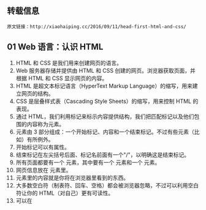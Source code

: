 
## 转载信息
```
原文链接：http://xiaohaiping.cc/2016/09/11/head-first-html-and-css/
```

## 01 Web 语言：认识 HTML
1. HTML 和 CSS 是我们用来创建网页的语言。
1. Web 服务器存储并提供由 HTML 和 CSS 创建的网页。浏览器获取页面，并根据 HTML 和 CSS 显示网页的内容。
1. HTML 是超文本标记语言（HyperText Markup Language）的缩写，用来建立网页的结构。
1. CSS 是层叠样式表（Cascading Style Sheets）的缩写，用来控制 HTML 的表现。
1. 通过 HTML，我们利用标记来标示内容提供结构，我们把匹配标记以及他们包围的内容称为元素。
1. 元素由 3 部分组成：一个开始标记、内容和一个结束标记。不过有些元素（比如<img>）有所例外。
1. 开始标记可以有属性。
1. 结束标记在左尖括号后面、标记名前面有一个"/"，以明确这是结束标记。
1. 所有页面都要有一个 <html> 元素，其中要有一个 <head> 元素和一个 <body> 元素。
1. 网页信息放在 <head> 元素里。
1. 元素里的内容就是你将在浏览器里看到的东西。
1. 大多数空白符（制表符、回车、空格）都会被浏览器忽略，不过可以利用空白符让你的 HTML（对自己）更有可读性。
1. 可以在 <style> 元素中写 CSS 规则，为 HTML 网页增加 CSS。 <style> 元素总要放在 <head> 元素里。
1. 可以使用 CSS 在 HTML 中指定元素的特性。

## 02 认识 HTML 中的"HT": 深入了解超文本
1. 要想从一个页面链接到另一个页面时，要使用<a>元素。
1. <a>元素的href属性指定了链接的目标文件。
1. <a>元素的内容是链接的标签。这个标签就是你在网页上看到的链接文本。默认地，这个标签会有下划线，指示这是可以点击的。
1. 文字或图像都可以用作链接的标签。
1. 单击一个链接时浏览器会加载href属性中指定的Web页面。
1. 可以链接到相同文件夹中的文件，也可以链接到其他文件夹中的文件。
1. 相对路径是相对于链接的源Web页面指向网站中其他文件的一个链接。就像在地图上一样，终点总是相对于起点。
1. 使用".."可以链接到源文件夹上一层文件夹的一个文件。
1. ".."表示父文件夹。
1. 记住要用"/"（斜线）字符分隔路径中的各个部分。
1. 指向一个图像的路径不正确时，会在 Web 页面上看到一个损坏的图像。
1. 为网站选择的文件名和文件夹名中不要使用空格。
1. 最好在构建网站之初组织网站文件，这样就不用在网站升级时修改一大堆的路径了。
1. 组织网站有很多方法，具体如何组织由你决定。

## 03 Web 页面建设：构建模块
1. 开始输入内容之前要规划好Web页面的结构。首先画出一个草图，然后创建一个略图，最后再写出HTML。
1. 规划页面时，首先设计大的块元素，然后用内联元素完善。
1. 记住，要尽可能使用元素来告诉浏览器你的内容的含义。
1. 一定要使用与内容含义最接近的元素。例如，如果需要一个列表，就不要使用段落元素。
1. <p>、<blockquote>、<ol>、<ul>和<li>都是块元素。他们单独显示，在内容前后分别有一个换行（默认地）。
1. <q>和<em>是内联元素。这些元素中的内容与其包含元素的其余内容放在一起。
1. 需要插入你自己的换行时，可以使用<br>元素，它是一个volid元素。
1. volid元素没有空格，只有一个标记组成。
1. 空元素没有内容。不过它有开始和结束标记。
1. 嵌套元素是在完全包含在另一个元素中的元素。如果元素能正确地嵌套，所有标记都能正确匹配。
1. 要结合两个元素建立一个HTML列表：使用<ol>和<li>建立有序列表，使用<ul>和<li>可以建立一个无序列表。
1. 浏览器显示一个有序列表时，它会为列表创建序号，所以无需你费心。
1. 可以在列表中嵌套列表，将<ol>或<ul>元素放在<li>元素中。
1. 要对HTML内容中的特殊字符使用字符实体。

## 04 Web 镇之旅：连接起来
1. 要把网站发布到Web上，通常最好的办法就是找一家托管公司来托管你的Web页面。
1. 域名是一个唯一的名字，如amazon.com或starbuzzcoffee.com，用来唯一标识网站。
1. 托管公司可能会为你的域创建一个或多个Web服务器。服务器通常命名为"www"。
1. 文件传输协议（File Transfer Protocol, FTP）是向服务器传输Web页面和内容的常用方法。
1. FTP应用提供了一个图形用户界面，是FTP的使用更为容易。
1. URL是统一资源定位符或Web地址，可以用来标识Web上的任何资源。
1. 典型的URL由一个协议、一个网站名和资源的绝对地址组成。
1. HTTP是一个请求和响应协议，用来在Web服务器和浏览器之间传送Web页面。
1. 浏览器使用file协议从你的计算机读取页面。
1. 绝对路径是从根文件夹到一个文件的路径。
1. "index.html"和"default.htm"都是默认页面。如果指定一个目录而没有指定文件名，则Web服务器会查找一个默认页面返回到服务器。
1. <a>元素的href属性中可以使用相对路径或URL来链接到其他Web页面。对于你的网站中的其他页面，最好使用相对路径，对外部链接才使用URL。
1. 可以用id属性在页面中创建一个目标。使用#后面加一个目标id，可以链接到页面中的那个位置。
1. 为了便于访问，可以在<a>元素中使用title属性提供链接的一个描述。
1. 使用target属性在浏览器窗口中打开链接。不要忘了，对于使用各种不同设备和浏览器的用户，target属性可能会有问题。

## 05 认识媒体：为你的页面增加图像
1. 使用<img>元素在 Web 页面中放置图像。
1. 浏览器对<img>元素的处理与其他HTML元素稍有不同。读取HTML页面之后，浏览器会从Web服务器获取各个图像并显示。
1. 如果Web页面上有多个大图像，则可以通过创建图像的缩略图使你的Web页面更可用，下载也更快，缩略图是一些小图像（大图像的缩小版本），用户单击这些缩略图时可以看到原来的大图像。
1. <img>元素是一个内联元素，这说明浏览器不会在图像前后插入一个换行。
1. 要利用src属性指定图像文件的位置。可以在src属性中使用相对路径包含你自己网站中的图像，或者可以使用URL包含其他网站的图像。
1. <img>元素的alt属性是对图像的一个有意义的描述。在一些浏览器中，如果无法找到图像，就会显示这个描述，另外屏幕阅读器会使用这个属性为有视力障碍的人描述图像。
1. 图像宽度要小于800像素，这是Web页面中关于照片大小的一个好经验。数码相机拍摄的大多数照片都太大，不能很好地放在Web页面中，所以需要调整它们的大小。
1. 有很多照片编辑应用，比如Photoshop，可以用来调整图像大小，可以在网上搜索"free online image editor"。
1. 对于浏览器来说太大的图像会使Web页面很难使用，而且下载和显示都很慢。
1. JPEG、PNG和GIF是Web浏览器广泛支持的3种图像格式。
1. JPEG格式最适合保存照片和其他复杂图像。
1. GIF或PNG格式最适合保存logo和其他单色、线条或文本的简单图形。
1. JPEG图像可以按不同质量压缩，所以可以很好地权衡图像质量和文件大小，来满足你的需要。
1. GIF和PNG格式允许建立一个有透明背景的图像。如果把一个有有透明背景的图像放在一个Web页面中，图像后面的东西（如页面的背景色）就会透过图像的透明部分显示出来。
1. GIF和PNG是无损格式，这说明相比于JPEG文件，这些格式的文件往往更大。
1. PNG可以提供比GIF更好的透明度控制，而且不像GIF只支持256种颜色，PNG可以支持更多颜色。
1. PNG有三种不同的大小选择：PNG-24（支持数百万种颜色）、PNG-16（支持数千种颜色）、以及PNG-8（支持256种颜色），可以根据需要选择。
1. 在Photoshop中，使用"Sava for Web"（保存为Web格式）对话框中的Matte（蒙版）颜色菜单来选择合适的颜色，柔化PNG或GIF颜色的边缘。
1. 图像可以用作指向其他Web页面的链接。要由图像创建链接，可以使用<img>元素作为<a>元素的内容，将链接放在<a>元素的href属性中。

## 06 严肃的 HTML：标准及其他
1. HTML5 是当前的HTML 标准。
1. 万维网协会（World Wild Web Consortium, W3C）是定义 HTML 标准的组织。
1. 文档类型定义（doctype)告诉浏览器你使用的 HTML 版本。
1. HTML 标准现在是一个"活的标准"，这说明这个标准会不断改变，加入新的特性和更新。
1. <head>元素中的</meta>标记告诉浏览器关于一个 Web 页面的额外信息，如内容类型和字符编码。
1. <meta>标记的 charset 属性告诉浏览器 Web 页面使用的字符编码。
1. 大多数 Web 页面的 HTML 文件都使用 utf-8 编码，另外<meta>标记的 charset 属性值通常也是 utf-8。
1. alt 属性是<img>元素中的必要属性。
1. W3C 验证工具是一个免费的在线服务，可以检查页面是否符合标准。
1. 可以使用这个验证工具确保你的 HTML 合法，而且元素和属性符合标准。
1. 如果遵循标准，则你的页面会更快地显示，而且在不同浏览器中显示时差异会更小，CSS 也能更好地工作。

## 07 加一点样式：CSS 入门
1. CSS 包含一些简单语句，成为规则。
1. 每个规则为选择的一些 HTML 元素提供样式。
1. 典型的规则包括一个选择器，以及一个或多个属性和值。
1. 选择器指定规则将应用到哪些元素。
1. 每个属性声明以一个分号结束。
1. 规则中的所有属性和值都放在 { } 大括号之间。
1. 可以使用元素名作为选择器，来选择任意元素。
1. 通过逗号分隔元素名，可以一次选择多个元素。
1. 要在 HTML 中包含一个样式，最容易的办法就是使用 <style> 标记。
1. 对于 HTML 以及相当复杂的网站，可能要链接到一个外部样式表。
1. <link> 元素用于包含一个外部样式表。
1. 很多属性都能继承。例如，如果为 <body> 元素设置了一个可继承的属性，那么 <body> 的所有子元素都会继承这个属性。
1. 通过为你从改变的元素创建一个更特定的规则，能覆盖该元素的继承的属性。
1. 可以使用 class 属性将元素增加到一个类。
1. 通过在元素名和类名之间加一个"."，可以选择该类中的一个特定元素。
1. 使用 ".classname" 可以选择属性这个类的所有元素。
1. 通过在class属性中放入多个类名，可以指定一个元素属于多个类，类名之间用空格分隔。
1. 可以使用W3C验证工具验证 CSS（http://jigsaw.w3.org/css-validator）。

## 08 扩大你的词汇量：增加字体和颜色样式
1. CSS提供很多属性对字体的外观加以控制，包括 font-family,font-weight,font-size 和 font-style。
1. font-family 是一组有共同特征的字体。
1. 用于Web的字体系列包含 serif, sans-serif, monospace, cursive 和 fantasy。serif 和sans-serif 字体最为常用。
1. 用户在你的Web页面上看到的字体取决于他们自己的计算机上安装了哪些字体，除非你使用Web字体。
1. 在 font-family CSS 属性中指定候选字体是一个好主意，以防用户没有安装你的首选字体。
1. 最后一个字体要 指定为一个通用字体，如 serif 或 sans-serif，这样一来，如果找不到其他字体，浏览器可以替换适当的字体。
1. 如果你要使用某种字体，而默认情况下用户可能没有安装这种字体，可以在CSS中使用@font-face规则。
1. 字体大小通常使用像素、em、百分数或关键字指定。
1. 如果使用像素来指定字体大小，就是在告诉浏览器字母高度时多少像素。
1. em和%是相对字体大小，所以使用em和%指定字体大小时，就意味着字体大小要相对于其父元素的字体大小指定。
1. 使用相对字体大小可以让你的页面更可维护。
1. 在body规则中使用字体大小关键字来设置基本字体大小，这样如果用户希望文本更大或更小，所有浏览器就能按照比例缩放字体大小。
1. 可以使用 font-weight CSS 属性设置文本为粗体。
1. font-style 属性用于创建斜体或倾斜文本。斜体或倾斜文本是倾斜的。
1. Web页面时混合不同数量的红、绿、蓝色得到的。
1. 如果混合红色100%、绿色100%、和蓝色100%，可以得到白色。
1. 如果混合红色0%、绿色0%和蓝色0%，可以得到黑色。
1. CSS 有16个基本颜色，包括黑色、白色、红色、蓝色和绿色，以及150种扩展颜色。
1. 可以使用红、绿、蓝百分数指定你想要的颜色，也可以使用红、绿、蓝数值(0~255)指定，或者使用颜色的十六进制码来指定颜色。
1. 要找到你想要的一个颜色的十六进制码，可以使用照片编辑应用的颜色选择工具，或者在线Web工具。
1. 表示颜色的十六进制码有 6 位，每一位取值 0~F。前两位表示红色数量，接下来两位表示绿色数量，最后两位表示蓝色数量。
1. 可以使用 text-decoration 属性为文本创建一个下划线。有下划线的文档通常被用户误以为是链接文本，所以要谨慎使用这个属性。

## 09 与元素亲密接触：盒模型
1. CSS使用一个盒模型来矿质元素如何显示。
1. 盒子由内容区和可选的内边距、边框和外边距组成。
1. 内容区包含元素的内容。
1. 内边距用来在内容区的周围创建可见的空间。
1. 边框包围内边距和内容，它提供了从视觉上分离内容的一种手段。
1. 外边距包围边框、内边距和内容，允许在元素和其他元素之间增加空间。
1. 内边距、边框和外边距都是可选的。
1. 元素的背景会在内容和内边距下显示，但不会延伸到外边距下面。
1. 内边距和外边距大小可以用像素或百分数设置。
1. 边框宽度可以用像素设置，也可以使用关键字thin、medium和thick来指定。
1. 有8种不同的边框样式，包括实线、破折线、虚线和脊线。
1. 对于外边距、内边距或边框，CSS提供了相应的属性，可以一次对所有四个边（上、右、下、左）完成设置，也可以单独设置任意一边。
1. 使用 border-radius 属性可以对有边框的元素创建圆角。
1. 使用 line-height 属性可以增加文本行之间的间距。
1. 可以用 background-image 属性在元素的背景上放置图像。
1. 使用background-position和background-repeat属性可以设置背景图像的位置和平铺行为。
1. 对于希望成组指定样式的元素要使用class属性。
1. 使用id属性为元素指定一个唯一的名字。还可以使用id属性为元素提供唯一的样式。
1. 一个页面上有给定id的元素只能有一个。
1. 可以使用 id 选择器按 id 选择元素。例如 #myfavoriteid。
1. 一个元素只能有一个id，不过它可以属于多个类。
1. 在 HTML 中可以使用多个样式表。
1. 如果两个样式表包含冲突的属性定义，HTML文件中最后链接的样式表最为优先。
1. 可以在 <link> 元素中使用媒体查询或者使用 CSS 中的 @media 规则来指定设备。

## 10 高级 Web 建设：div 与 span
1. <div> 元素用于将相关的元素归组在一起，放在逻辑区中。
1. 创建逻辑区有助于标识主内容区以及页面的页眉和页脚。
1. 可以使用 <div> 元素将需要共同样式的元素归组在一起。
1. 使用嵌套<div>元素为文件增加更多结构，这有利于保证结构清晰或者方便增加样式。不过除非确实需要，否则不要过多地增加结构。
1. 一旦用<dvi>元素将内容区归组在一起，类似于其他块元素，可以对这些<div>增加样式。
1. width属性设置一个元素的内容区的宽度。
1. 一旦设置一个元素的宽度，它不会延伸来占满浏览器窗口的整个宽度。
1. text-align 是块元素的一个属性，用来将块元素中的所有内容对齐，可以居中、左对齐或右对齐。这个属性可以由所有嵌套的块元素继承。
1. 可以使用子孙选择器来选择嵌套在其他元素中的元素。例如子孙选择器
    > div h2 {...}

会选择嵌套在<div>元素中的所有<h2>(包含子元素、孙元素等)。
1.
1. 可以对相关的属性使用快捷方式。例如padding-top, padding-right, padding-bottom和padding-left都与内边距有关，可以用一个快捷规则来指定: padding。
1. 内边距、外边距、边框、背景和字体属性都可以用快捷方式指定。
1. <span>内联元素与<div>元素类似；它用于将相关的内联元素和文本归组在一起。
1. 类似于<div>，可以将<span>元素增加到类（或者为<span>元素指定唯一的id），对它们增加样式。
1. 有些元素有不同的状态，比如<a>元素的主要状态包括未访问、已访问和悬停。
1. 可以用伪类单独地为各个状态指定样式。伪类最常用与<a>元素，:link 对应未访问的链接，:visited 对应已访问的链接，:hover 对应悬停状态。
1. 伪类还可用于其他元素，而不仅限于<a>。
1. 另外一些伪类包括:hover, :active, :focus, :first-child和last-child伪类等。

## 11 摆放元素：布局与定位
1. 浏览器使用流在页面中放置元素。
1. 块元素从上往下流，各元素之间有一个换行。默认的，每个块元素会占浏览器窗口的整个宽度。
1. 内联元素在块元素内部从左上方流向右下方。如果需要多行，浏览器会换行，在垂直方向上扩展外围块元素，来包含这些内联元素。
1. 正常页面流中两个块元素上下相邻的外边距会折叠为最大外边距的大小，或者如果两个外边距大小相等，则会折叠为一个外边距。
1. 浮动元素会从正常流中取出，浮动到左边或右边。
1. 浮动元素放在块元素之上，不会影响正常的页面流。不过，内联内容会考虑浮动元素的边界，围绕着这个浮动元素。
1. clear元素用来指定一个块元素左边或右边（或者左右两边）不能有浮动元素。设置了clear属性的块元素会下移，直到它旁边没有块元素。浮动元素必须有特定的宽度，不能设置为auto。
1. 流体布局是指，扩展浏览器窗口时，页面中的内容会扩展以适应页面。
1. 冻结布局是指，其中内容的宽度是固定的，不会随着浏览器窗口扩展或收缩。这有一个好处，可以对设计提供更多控制，不过也要付出代价，这样就不能有效地使用浏览器宽度了。
1. 凝胶布局是指，其中内容宽度是固定的，不会随着浏览器窗口扩展或收缩。凝胶布局通常会把内容放在中央。这与冻结布局有同样的好处，不过通常更美观。
1. position属性可以设置为4个值：static(静态), absolute(绝对), fixed(固定)和relative(相对)。
1. 静态定位是默认方式，将元素放在页面的正常流中。
1. 绝对定位允许将元素放在页面的任何位置。默认地，绝对定位会相对于页面边界来放置。
1. 如果一个绝对定位元素嵌套在另一个定位元素中，这个元素就会相对于外包含元素定位。
1. 使用绝对定位、固定和相对定位时，属性top、right、bottom和left可以用来指定元素的位置。
1. 绝对定位元素可以使用z-index属性分层放置，使一个元素在另一个元素上面。z-index值越大，说明它层次越高（在屏幕上离你越近）。
1. 固定定位元素总是相对于浏览器窗口定位，页面滚动时，固定定位的元素不会动。页面中的其他内容会在这些固定定位元素下面正常滚动。
1. 相对定位元素首先正常流入页面，然后按指定的量偏移，从而留出它们原先所在的空间。
1. 使用相对定位时，left, right, top和bottom是指距正常流中该元素位置的偏移量。
1. CSS表格显示允许按一种表格布局来摆放元素。
1. 要创建CSS表格显示，需要使用对应表格的一个块元素，对应行的块元素，以及对应单元格的块元素。通常，这些块元素都是<div>元素。
1. 如果需要建立多栏布局，而且内容栏是均匀的，表格显示就是一个很好的布局策略。

## 12 现代 HTML：HTML5标记
1. HTML5为HTML增加了很多新元素。
1. <section>, <article>, <aside>, <nav>, <header>和<footer>都是帮助你建立页面结构的新元素，与使用<div>相比，它们可以提供更多含义。
1. <section>用于对相关的内容分组。
1. <article>用于类似博客帖子，论坛帖子和新闻报道等独立的内容。
1. <aside>用于表示不作为页面主内容的次要内容，如插图或边栏。
1. <nav>用于组织网站导航链接。
1. <header>将标题、logo和署名等通常放在页面或区块最上方的内容组织在一起。
1. <footer>将诸如文档信息、法律措辞和版权说明等通常放在页面或区块最下方的内容组织在一起。
1. <time>也是HTML5中的一个新元素。这个元素用来标记时间和日期。
1. <div>仍然用于建立结构。它通常将元素组织在一起来指定样式，或者有些内容可能不适合放在HTML5中那些与结构相关的新元素中，这些内容就可以使用<div>创建结构。
1. 较早的浏览器不支持新的HTML5元素，所以一定要知道不要用户使用哪些浏览器访问你的Web页面，除非能确保新元素对你的用户适用，否则不要贸然使用这些新元素。
1. <video>是一个新的HTML元素，用于为页面增加视频。
1. 视频编码是用来创建视频文件的编码。常用的编码包括 h.264, Vp8 和 Theora。
1. 视频容器文件包含视频、音频和元数据。流行的容器格式包括 MP4, OGG 和 WebM。
1. 要提供多个视频源文件，确保你的用户可以在他们的浏览器中观看你的视频文件。

## 13 建立表格：表格与更多列表
1. HTML表格用来建立表格数据结构。
1. HTML表格元素<table>, <tr>, <th>和<td>一起用来创建一个表格。
1. <table>元素定义并包围整个表格。
1. 表格使用<tr>元素按行定义。
1. 每行包含一个或多个数据单元格，分别用<td>元素定义。
1. 使用<th>元素表示作为行或列表头的数据单元格。
1. 表格采用格状布局。每行对应 HTML 中的一个<tr>...</tr>行，每列对应行中的<td>...</td>内容。
1. 可以用<caption>元素提供关于表格的额外信息。
1. 表格有边框间距，也就是单元格之间的间距。
1. 表格数据单元格还可以有内边距和边框。
1. 就像能控制元素的内边距、边框和外边距一样，可以用 CSS 控制表格单元格的内边距、边框和外边距。
1. border-collapse 是针对表格的一个特殊的 CSS 属性，允许将单元格边框合并为一个边框，让外观更简洁。
1. 可以用 text-align 和 vertical-align CSS 属性改变表格单元格中数据的对齐方式。
1. 可以用 background-color 属性为表格增加颜色。可以为整个表格、各行或者单个的数据单元格增加背景颜色。
1. 使用 CSS nth-child伪类可以为表格隔行增加背景颜色。
1. 如果一个数据单元格没有数据，<td>元素中不放置任何内容。不过，需要使用一个<td>...</td>元素维持表格的对齐。
1. 如果你的数据单元格需要跨多行或多列，可以使用<td>元素的 rowspan 或 colspan 属性。
1. 可以在表格中嵌套表格，将<table>元素及其内容放在一个数据单元格中。
1. 表格应当用于表示表格数据，而不是建立页面布局。另一方面，可以像第11章所介绍的，使用CSS表格显示创建多栏页面布局。
1. 与所有其他元素一样，可以用 CSS 指定列表的样式。有几个特定于列表的 CSS 属性，如 list-style-type 和 list-style-image。
1. list-style-type 允许改变列表中使用列表标记类型。
1. list-style-image 允许指定列表标记图像。

## 14 实现交互：HTML表单
1. <form> 元素定义了表单，所有表单输入元素都嵌套在这个元素中。
1. action 属性包含服务器脚本的URL。
1. method 属性包含发送表单数据的方法，可以是POST或GET。
1. POST 打包表单数据，并把它作为请求的一部分发到服务器。
1. GET 打包表单数据，并把数据追加到URL。
1. 如果表单数据应当是私有的，或者表单数据很多，如使用了一个<textarea>或者file <input>元素，就应当使用POST。
1. 对于可以加书签的请求，要使用 GET。
1. <input> 元素在Web页面上可以作为多种不同的输入控件，这取决于它的"type"属性值。
1. type 为 "text" 时会创建一个单行文本输入框。
1. type 为 "submit" 时会创建一个提交按钮。
1. type 为 "radio" 时会创建一个单选按钮，所有同名的单选按钮构成一组互斥的按钮。
1. type 为 "checkbox" 时会创建一个复选框控件。通过为多个复选框指定相同的名字，可以创建一组选择。
1. type 为 "number" 时会创建一个只允许数字字符的单行文本输入控件。
1. type 为 "range" 时会创建一个滑动条控件提供数字输入。
1. "color" 类型会在支持这个类型的浏览器中创建一个颜色选择器（否则只会创建一个普通的文本输入控件）。
1. "data" 类型会在支持这个类型的浏览器中创建一个日期选择器（否则只会创建一个普通的文本输入控件）。
1. "email", "url" 和 "tel" 类型会创建单行文本输入，在一些移动浏览器上会出现定制键盘来方便数据输入。
1. <textarea>元素会创建一个多行文本输入区。
1. <select>元素会创建一个菜单，包含一个或多个<option>元素。<option>元素定义了菜单中的菜单项。
1. 如果将文本放在<textarea>元素的内容中，这会成为Web页面上文本区控件的默认文本。
1. text <input>元素中的value属性可以用来为单行文本输入框提供一个初始值。
1. 在提交按钮上设置value属性可以改变按钮显示的文本。
1. 提交一个Web表单时，表单数据值与相应的数据名配对，所有名和值会发送到服务器。
1. 由于表单有一个表格结构，通常会用CSS表格显示来建立表单布局。CSS还可以用来指定表单的颜色、字体风格、边框等样式。
1. HTML允许使用<fieldset>元素组织表单元素。
1. 可以用<label>元素以一种有助于提高可访问性的方式关联标签与表单元素。
1. 使用 placeholder 属性可以为表单用户提供一个提示，指出你希望在一个输入域中输入什么内容。
1. requires 属性显示一个输入域是必要的，要让表单成功提交，这个输入域中必须有值。有些浏览器在你提交表单之前会强制要求在这些域中输入数据。

## 15 后续需要学习的其他内容
1. 更多 CSS 选择器
1. CSS 兼容性
1. CSS 动画
1. Javascript
1. HTML5
1. Web 字体
1. 服务器端脚本
1. 音频
